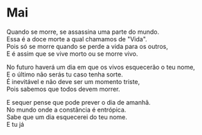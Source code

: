 <!-- Mai :: 2023-08-26 22:58:40 -->

# Mai

Quando se morre, se assassina uma parte do mundo.  
Essa é a doce morte a qual chamamos de "Vida".  
Pois só se morre quando se perde a vida para os outros,  
E é assim que se vive morto ou se morre vivo.  

No futuro haverá um dia em que os vivos esquecerão o teu nome,  
E o último não serás tu caso tenha sorte.  
É inevitável e não deve ser um momento triste,  
Pois sabemos que todos devem morrer.  

E sequer pense que pode prever o dia de amanhã.  
No mundo onde a constância é entrópica.  
Sabe que um dia esquecerei do teu nome.  
E tu já  
